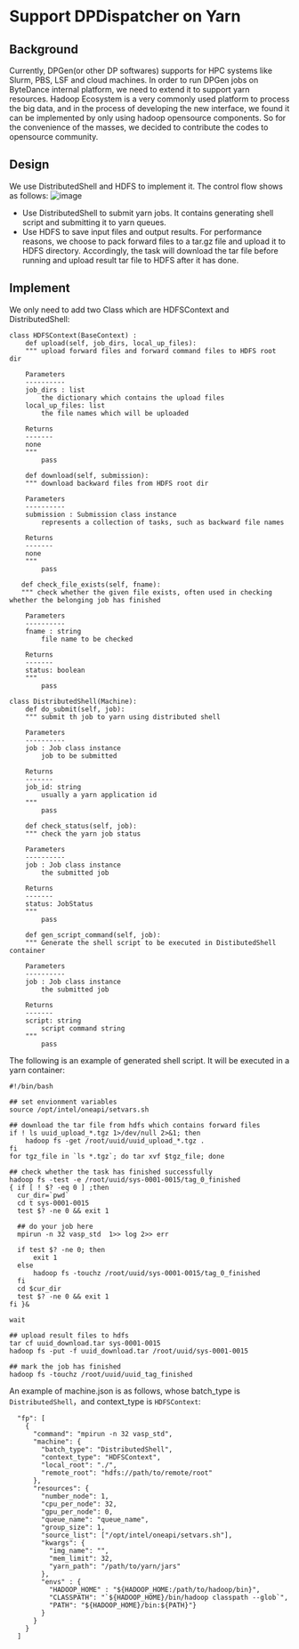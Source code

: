 # Support DPDispatcher on Yarn
## Background
Currently, DPGen(or other DP softwares) supports for HPC systems like Slurm, PBS, LSF and cloud machines. In order to run DPGen jobs on ByteDance internal platform, we need to extend it to support yarn resources. Hadoop Ecosystem is a very commonly used platform to process the big data, and in the process of developing the new interface, we found it can be implemented by only using hadoop opensource components. So for the convenience of the masses, we decided to contribute the codes to opensource community. 

## Design
We use DistributedShell and HDFS to implement it. The control flow shows as follows:
![image](https://github.com/shazj99/dpdispatcher/blob/yarn/doc/dpgen_yarn.jpg?raw=true)
- Use DistributedShell to submit yarn jobs. It contains generating shell script and submitting it to yarn queues.
- Use HDFS to save input files and output results. For performance reasons, we choose to pack forward files to a tar.gz file and upload it to HDFS directory. Accordingly, the task will download the tar file before running and upload result tar file to HDFS after it has done.

## Implement
We only need to add two Class which are HDFSContext and DistributedShell:

```
class HDFSContext(BaseContext) :
    def upload(self, job_dirs, local_up_files):
    """ upload forward files and forward command files to HDFS root dir

    Parameters
    ----------
    job_dirs : list
        the dictionary which contains the upload files
    local_up_files: list
        the file names which will be uploaded

    Returns
    -------
    none
    """
        pass
    
    def download(self, submission):
    """ download backward files from HDFS root dir

    Parameters
    ----------
    submission : Submission class instance
        represents a collection of tasks, such as backward file names

    Returns
    -------
    none
    """
        pass
        
   def check_file_exists(self, fname):
   """ check whether the given file exists, often used in checking whether the belonging job has finished

    Parameters
    ----------
    fname : string
        file name to be checked

    Returns
    -------
    status: boolean
    """
        pass
```

```
class DistributedShell(Machine):
    def do_submit(self, job):
    """ submit th job to yarn using distributed shell

    Parameters
    ----------
    job : Job class instance
        job to be submitted

    Returns
    -------
    job_id: string
        usually a yarn application id
    """
        pass
        
    def check_status(self, job):
    """ check the yarn job status

    Parameters
    ----------
    job : Job class instance
        the submitted job

    Returns
    -------
    status: JobStatus
    """        
        pass
    
    def gen_script_command(self, job):
    """ Generate the shell script to be executed in DistibutedShell container

    Parameters
    ----------
    job : Job class instance
        the submitted job

    Returns
    -------
    script: string
        script command string
    """          
        pass
```

The following is an example of generated shell script. It will be executed in a yarn container:
```
#!/bin/bash

## set envionment variables
source /opt/intel/oneapi/setvars.sh

## download the tar file from hdfs which contains forward files
if ! ls uuid_upload_*.tgz 1>/dev/null 2>&1; then
    hadoop fs -get /root/uuid/uuid_upload_*.tgz .
fi
for tgz_file in `ls *.tgz`; do tar xvf $tgz_file; done

## check whether the task has finished successfully
hadoop fs -test -e /root/uuid/sys-0001-0015/tag_0_finished
{ if [ ! $? -eq 0 ] ;then
  cur_dir=`pwd`
  cd t sys-0001-0015
  test $? -ne 0 && exit 1
  
  ## do your job here
  mpirun -n 32 vasp_std  1>> log 2>> err
  
  if test $? -ne 0; then
      exit 1
  else
      hadoop fs -touchz /root/uuid/sys-0001-0015/tag_0_finished
  fi 
  cd $cur_dir
  test $? -ne 0 && exit 1
fi }&

wait

## upload result files to hdfs
tar cf uuid_download.tar sys-0001-0015
hadoop fs -put -f uuid_download.tar /root/uuid/sys-0001-0015

## mark the job has finished
hadoop fs -touchz /root/uuid/uuid_tag_finished
```
An example of machine.json is as follows, whose batch_type is `DistributedShell`，and context_type is `HDFSContext`:

```
  "fp": [
    {
      "command": "mpirun -n 32 vasp_std",
      "machine": {
        "batch_type": "DistributedShell",
        "context_type": "HDFSContext",
        "local_root": "./",
        "remote_root": "hdfs://path/to/remote/root"
      },
      "resources": {
        "number_node": 1,
        "cpu_per_node": 32,
        "gpu_per_node": 0,
        "queue_name": "queue_name",
        "group_size": 1,
        "source_list": ["/opt/intel/oneapi/setvars.sh"],
        "kwargs": {
          "img_name": "",
          "mem_limit": 32,
          "yarn_path": "/path/to/yarn/jars"
        },
        "envs" : {
          "HADOOP_HOME" : "${HADOOP_HOME:/path/to/hadoop/bin}",
          "CLASSPATH": "`${HADOOP_HOME}/bin/hadoop classpath --glob`",
          "PATH": "${HADOOP_HOME}/bin:${PATH}"}
        }
      }
    }
  ]
```
